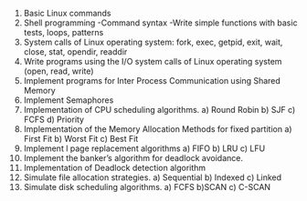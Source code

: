 1. Basic Linux commands
2. Shell programming
  -Command syntax
  -Write simple functions with basic tests, loops, patterns
3. System calls of Linux operating system:
fork, exec, getpid, exit, wait, close, stat, opendir, readdir
4. Write programs using the I/O system calls of Linux operating system (open, read, write)
5. Implement programs for Inter Process Communication using Shared Memory 
6. Implement Semaphores
7. Implementation of CPU scheduling algorithms. a) Round Robin b) SJF c) FCFS d)
Priority 
8. Implementation of the Memory Allocation Methods for fixed partition
a) First Fit b) Worst Fit c) Best Fit
9. Implement l page replacement algorithms a) FIFO b) LRU c) LFU
10. Implement the banker’s algorithm for deadlock avoidance. 
11. Implementation of Deadlock detection algorithm
12. Simulate file allocation strategies.
a) Sequential b) Indexed c) Linked
13. Simulate disk scheduling algorithms. 
a) FCFS b)SCAN c) C-SCAN

